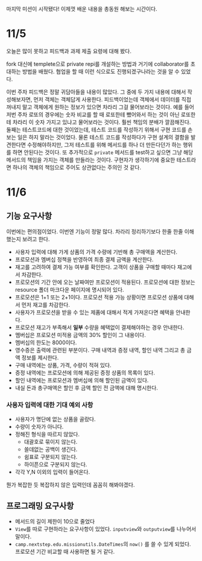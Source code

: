 <p>마지막 미션이 시작됐다! 이제껏 배운 내용을 총동원 해보는 시간이다.</p>
<h1 id="115">11/5</h1>
<p>오늘은 많이 못하고 피드백과 과제 제출 요령에 대해 봤다.</p>
<p>fork 대신에 templete으로 private repi를 개설하는 방법과 거기에 collaborator를 초대하는 방법을 배웠다. 협업을 할 때 이런 식으로도 진행되겠구나라는 것을 알 수 있었다.</p>
<p>이번 주차 피드백은 정말 귀담아들을 내용이 많았다. 
그 중에 두 가지 내용에 대해서 작성해보자면, 
먼저 객체는 객체답게 사용한다. 피드백이었는데 객체에서 데이터를 직접 꺼내지 말고 객체에게 원하는 정보가 있으면 차라리 그걸 물어보라는 것이다. 예를 들어 저번 주차 로또의 경우에는 숫자 비교를 할 때 로또한테 뺐어와서 하는 것이 아닌 로또한테 차라리 이 숫자 가지고 있냐고 물어보라는 것이다. 훨씬 책임의 분배가 깔끔해진다.
둘째는 테스트코드에 대한 것이었는데, 테스트 코드를 작성하기 위해서 구현 코드를 손보는 일은 하지 말라는 것이었다. 물론 테스트 코드를 작성하다가 구현 설계의 결함을 발견한다면 수정해야하지만, 그저 테스트를 위해 메서드를 하나 더 만든다던가 하는 행위를 하면 안된다는 것이다. 또 추가적으로 <code>private</code> 메서드를 test하고 싶으면 그냥 해당 메서드의 책임을 가지는 객체를 만들라는 것이다. 구현자가 생각하기에 중요한 테스트라면 하나의 객체의 책임으로 주어도 상관없다는 주의인 것 같다.</p>
<h1 id="116">11/6</h1>
<h2 id="기능-요구사항">기능 요구사항</h2>
<p>이번에는 편의점이었다. 이번엔 기능이 정말 많다.
차라리 정리하기보다 한줄 한줄 이해했는지 보려고 한다.</p>
<ul>
<li>사용자 입력에 대해 가게 상품의 가격 수량에 기반해 총 구매액을 계산한다.</li>
<li>프로모션과 멤버십 정책을 반영하여 최종 결제 금액을 계산한다.</li>
<li>재고를 고려하여 결제 가능 여부를 확인한다. 고객이 상품을 구매할 때마다 재고에서 차감한다.</li>
<li>프로모션의 기간 안에 오는 날짜여만 프로모션이 적용된다. 프로모션에 대한 정보는 resource 폴더 마크다운 페이지에 명시되어 있다.</li>
<li>프로모션은 1+1 또는 2+1이다. 프로모션 적용 가능 상황이면 프로모션 상품에 대해서 먼저 재고를 차감한다.</li>
<li>사용자가 프로모션을 받을 수 있는 제품에 대해서 적게 가져온다면 혜택을 안내한다.</li>
<li>프로모션 재고가 부족해서 <strong>일부</strong> 수량을 혜택없이 결제해야하는 경우 안내한다.</li>
<li>멤버십은 프로모션 미적용 금액의 30% 할인이 그 내용이다.</li>
<li>멤버십의 한도는 8000이다.</li>
<li>영수증은 출력에 관련된 부분이다. 구매 내역과 증정 내역, 할인 내역 그리고 총 금액 정보를 제시한다.</li>
<li>구매 내역에는 상품, 가격, 수량이 적혀 있다.</li>
<li>증정 내역에는 프로모션에 의해 제공된 증정 상품의 목록이 있다.</li>
<li>할인 내역에는 프로모션과 멤버십에 의해 할인된 금액이 있다.</li>
<li>내실 돈과 총구매액은 할인 후 금액 할인 전 금액에 대해 명시한다.</li>
</ul>
<h3 id="사용자-입력에-대한-기대-예외-사항">사용자 입력에 대한 기대 예외 사항</h3>
<ul>
<li>사용자가 명단에 없는 상품을 골랐다.</li>
<li>수량이 숫자가 아니다.</li>
<li>정해진 형식을 따르지 않았다.<ul>
<li>대괄호로 묶이지 않는다.</li>
<li>쓸데없는 공백이 생긴다.</li>
<li>쉼표로 구분되지 않는다.</li>
<li>하이픈으로 구분되지 않는다.</li>
</ul>
</li>
<li>각각 Y,N 이외의 입력이 들어온다.</li>
</ul>
<p>뭔가 복잡한 듯 복잡하지 않은 입력인데 꼼꼼히 해봐야겠다.</p>
<h2 id="프로그래밍-요구사항">프로그래밍 요구사항</h2>
<ul>
<li>메서드의 길이 제한이 10으로 줄었다</li>
<li><code>View</code>를 따로 구현하라는 요구사항이 있었다. <code>inputview</code>와 <code>outputview</code>를 나누어서 말이다.</li>
<li><code>camp.nextstep.edu.missionutils.DateTimes</code>의 <code>now()</code> 를 쓸 수 있게 되었다. 프로모션 기간 비교할 때 사용하면 될 거 같다.</li>
</ul>